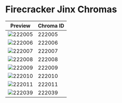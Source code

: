 # Firecracker Jinx Chromas

| Preview | Chroma ID |
|---------|-----------|
| ![222005](https://raw.communitydragon.org/latest/plugins/rcp-be-lol-game-data/global/default/v1/champion-chroma-images/222/222005.png) | 222005 |
| ![222006](https://raw.communitydragon.org/latest/plugins/rcp-be-lol-game-data/global/default/v1/champion-chroma-images/222/222006.png) | 222006 |
| ![222007](https://raw.communitydragon.org/latest/plugins/rcp-be-lol-game-data/global/default/v1/champion-chroma-images/222/222007.png) | 222007 |
| ![222008](https://raw.communitydragon.org/latest/plugins/rcp-be-lol-game-data/global/default/v1/champion-chroma-images/222/222008.png) | 222008 |
| ![222009](https://raw.communitydragon.org/latest/plugins/rcp-be-lol-game-data/global/default/v1/champion-chroma-images/222/222009.png) | 222009 |
| ![222010](https://raw.communitydragon.org/latest/plugins/rcp-be-lol-game-data/global/default/v1/champion-chroma-images/222/222010.png) | 222010 |
| ![222011](https://raw.communitydragon.org/latest/plugins/rcp-be-lol-game-data/global/default/v1/champion-chroma-images/222/222011.png) | 222011 |
| ![222039](https://raw.communitydragon.org/latest/plugins/rcp-be-lol-game-data/global/default/v1/champion-chroma-images/222/222039.png) | 222039 |